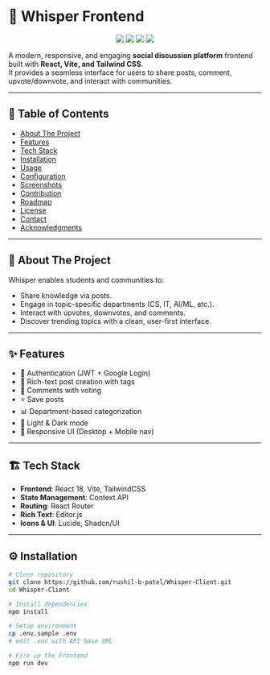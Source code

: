 # 🌌 Whisper Frontend

<p align="center">
  <img src="https://img.shields.io/badge/React-18-blue?logo=react" />
  <img src="https://img.shields.io/badge/Vite-5-purple?logo=vite" />
  <img src="https://img.shields.io/badge/TailwindCSS-3-38B2AC?logo=tailwindcss" />
  <img src="https://img.shields.io/badge/license-MIT-green" />
</p>

A modern, responsive, and engaging **social discussion platform** frontend built with **React, Vite, and Tailwind CSS**.  
It provides a seamless interface for users to share posts, comment, upvote/downvote, and interact with communities.

---

## 📑 Table of Contents
- [About The Project](#-about-the-project)
- [Features](#-features)
- [Tech Stack](#-tech-stack)
- [Installation](#-installation)
- [Usage](#-usage)
- [Configuration](#-configuration)
- [Screenshots](#-screenshots)
- [Contribution](#-contribution)
- [Roadmap](#-roadmap)
- [License](#-license)
- [Contact](#-contact)
- [Acknowledgments](#-acknowledgments)

---

## 📖 About The Project
Whisper enables students and communities to:
- Share knowledge via posts.
- Engage in topic-specific departments (CS, IT, AI/ML, etc.).
- Interact with upvotes, downvotes, and comments.
- Discover trending topics with a clean, user-first interface.

---

## ✨ Features
- 🔐 Authentication (JWT + Google Login)
- 📝 Rich-text post creation with tags
- 💬 Comments with voting
- ⭐ Save posts
- 📊 Department-based categorization
- 🎨 Light & Dark mode
- 📱 Responsive UI (Desktop + Mobile nav)

---

## 🏗 Tech Stack
- **Frontend**: React 18, Vite, TailwindCSS
- **State Management**: Context API
- **Routing**: React Router
- **Rich Text**: Editor.js
- **Icons & UI**: Lucide, Shadcn/UI

---

## ⚙️ Installation
```bash
# Clone repository
git clone https://github.com/rushil-b-patel/Whisper-Client.git
cd Whisper-Client

# Install dependencies
npm install

# Setup environment
cp .env.sample .env
# edit .env with API base URL

# Fire up the Frontend
npm run dev

